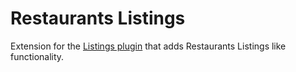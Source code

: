 # Restaurants Listings

Extension for the [Listings plugin](https://github.com/TheLookandFeel/listings) that adds Restaurants Listings like functionality.
